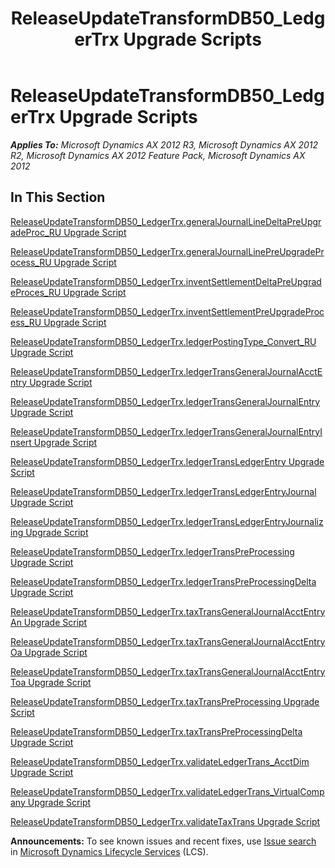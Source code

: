 ﻿---
title: ReleaseUpdateTransformDB50_LedgerTrx Upgrade Scripts
TOCTitle: ReleaseUpdateTransformDB50_LedgerTrx Upgrade Scripts
ms:assetid: 695ac050-8df3-456b-8690-f18e6648b2aa
ms:mtpsurl: https://msdn.microsoft.com/en-us/library/JJ685626(v=AX.60)
ms:contentKeyID: 49708828
ms.date: 05/18/2015
mtps_version: v=AX.60
---

# ReleaseUpdateTransformDB50\_LedgerTrx Upgrade Scripts 


_**Applies To:** Microsoft Dynamics AX 2012 R3, Microsoft Dynamics AX 2012 R2, Microsoft Dynamics AX 2012 Feature Pack, Microsoft Dynamics AX 2012_

## In This Section

[ReleaseUpdateTransformDB50\_LedgerTrx.generalJournalLineDeltaPreUpgradeProc\_RU Upgrade Script](releaseupdatetransformdb50-ledgertrx-generaljournallinedeltapreupgradeproc-ru-upgrade-script.md)

[ReleaseUpdateTransformDB50\_LedgerTrx.generalJournalLinePreUpgradeProcess\_RU Upgrade Script](releaseupdatetransformdb50-ledgertrx-generaljournallinepreupgradeprocess-ru-upgrade-script.md)

[ReleaseUpdateTransformDB50\_LedgerTrx.inventSettlementDeltaPreUpgradeProces\_RU Upgrade Script](releaseupdatetransformdb50-ledgertrx-inventsettlementdeltapreupgradeproces-ru-upgrade-script.md)

[ReleaseUpdateTransformDB50\_LedgerTrx.inventSettlementPreUpgradeProcess\_RU Upgrade Script](releaseupdatetransformdb50-ledgertrx-inventsettlementpreupgradeprocess-ru-upgrade-script.md)

[ReleaseUpdateTransformDB50\_LedgerTrx.ledgerPostingType\_Convert\_RU Upgrade Script](releaseupdatetransformdb50-ledgertrx-ledgerpostingtype-convert-ru-upgrade-script.md)

[ReleaseUpdateTransformDB50\_LedgerTrx.ledgerTransGeneralJournalAcctEntry Upgrade Script](releaseupdatetransformdb50-ledgertrx-ledgertransgeneraljournalacctentry-upgrade-script.md)

[ReleaseUpdateTransformDB50\_LedgerTrx.ledgerTransGeneralJournalEntry Upgrade Script](releaseupdatetransformdb50-ledgertrx-ledgertransgeneraljournalentry-upgrade-script.md)

[ReleaseUpdateTransformDB50\_LedgerTrx.ledgerTransGeneralJournalEntryInsert Upgrade Script](releaseupdatetransformdb50-ledgertrx-ledgertransgeneraljournalentryinsert-upgrade-script.md)

[ReleaseUpdateTransformDB50\_LedgerTrx.ledgerTransLedgerEntry Upgrade Script](releaseupdatetransformdb50-ledgertrx-ledgertransledgerentry-upgrade-script.md)

[ReleaseUpdateTransformDB50\_LedgerTrx.ledgerTransLedgerEntryJournal Upgrade Script](releaseupdatetransformdb50-ledgertrx-ledgertransledgerentryjournal-upgrade-script.md)

[ReleaseUpdateTransformDB50\_LedgerTrx.ledgerTransLedgerEntryJournalizing Upgrade Script](releaseupdatetransformdb50-ledgertrx-ledgertransledgerentryjournalizing-upgrade-script.md)

[ReleaseUpdateTransformDB50\_LedgerTrx.ledgerTransPreProcessing Upgrade Script](releaseupdatetransformdb50-ledgertrx-ledgertranspreprocessing-upgrade-script.md)

[ReleaseUpdateTransformDB50\_LedgerTrx.ledgerTransPreProcessingDelta Upgrade Script](releaseupdatetransformdb50-ledgertrx-ledgertranspreprocessingdelta-upgrade-script.md)

[ReleaseUpdateTransformDB50\_LedgerTrx.taxTransGeneralJournalAcctEntryAn Upgrade Script](releaseupdatetransformdb50-ledgertrx-taxtransgeneraljournalacctentryan-upgrade-script.md)

[ReleaseUpdateTransformDB50\_LedgerTrx.taxTransGeneralJournalAcctEntryOa Upgrade Script](releaseupdatetransformdb50-ledgertrx-taxtransgeneraljournalacctentryoa-upgrade-script.md)

[ReleaseUpdateTransformDB50\_LedgerTrx.taxTransGeneralJournalAcctEntryToa Upgrade Script](releaseupdatetransformdb50-ledgertrx-taxtransgeneraljournalacctentrytoa-upgrade-script.md)

[ReleaseUpdateTransformDB50\_LedgerTrx.taxTransPreProcessing Upgrade Script](releaseupdatetransformdb50-ledgertrx-taxtranspreprocessing-upgrade-script.md)

[ReleaseUpdateTransformDB50\_LedgerTrx.taxTransPreProcessingDelta Upgrade Script](releaseupdatetransformdb50-ledgertrx-taxtranspreprocessingdelta-upgrade-script.md)

[ReleaseUpdateTransformDB50\_LedgerTrx.validateLedgerTrans\_AcctDim Upgrade Script](releaseupdatetransformdb50-ledgertrx-validateledgertrans-acctdim-upgrade-script.md)

[ReleaseUpdateTransformDB50\_LedgerTrx.validateLedgerTrans\_VirtualCompany Upgrade Script](releaseupdatetransformdb50-ledgertrx-validateledgertrans-virtualcompany-upgrade-script.md)

[ReleaseUpdateTransformDB50\_LedgerTrx.validateTaxTrans Upgrade Script](releaseupdatetransformdb50-ledgertrx-validatetaxtrans-upgrade-script.md)

  
**Announcements:** To see known issues and recent fixes, use [Issue search](http://go.microsoft.com/fwlink/?linkid=389258) in [Microsoft Dynamics Lifecycle Services](http://go.microsoft.com/fwlink/?linkid=306505) (LCS).

